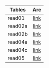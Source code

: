 
| Tables   |      Are      |
|----------|:-------------:|
| read01   |[link](https://mohammadaqel.github.io/Read-Notes-102/read01) 
| read02a  |[link](https://mohammadaqel.github.io/Read-Notes-102/read02a)
| read02b  |[link](https://mohammadaqel.github.io/Read-Notes-102/read02b)| read03   |[link](https://mohammadaqel.github.io/Read-Notes-102/read03)
| read04a  |[link](https://mohammadaqel.github.io/Read-Notes-102/read03)| read04b  |[link](https://mohammadaqel.github.io/Read-Notes-102/read04a)
| read04c  |[link](https://mohammadaqel.github.io/Read-Notes-102/read04b)
| read05   |[link](https://mohammadaqel.github.io/Read-Notes-102/read05)
